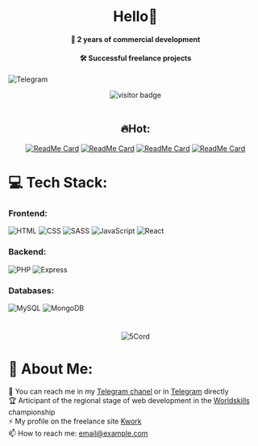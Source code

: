 <h1 align="center">Hello👋</h1>
<h4 align="center">🚀 2 years of commercial development</h4>
<h4 align="center">🛠️ Successful freelance projects</h4>

![Telegram](https://img.shields.io/badge/Telegram-2CA5E0?style=for-the-badge&logo=telegram&logoColor=white) 

<div align="center">
  <img src="https://visitor-badge.laobi.icu/badge?page_id=5Cord.5Cord" alt="visitor badge"/>
</div>
<br>

<h2 align="center"> 🔥Hot: </h2>
<div align="center">
  
  [![ReadMe Card](https://github-readme-stats.vercel.app/api/pin/?username=5Cord&repo=react-sneakers)](https://github.com/5Cord/react-sneakers)
  [![ReadMe Card](https://github-readme-stats.vercel.app/api/pin/?username=5Cord&repo=WS2305)](https://github.com/5Cord/WS2305)
  [![ReadMe Card](https://github-readme-stats.vercel.app/api/pin/?username=5Cord&repo=MERN-frontend)](https://github.com/5Cord/MERN-frontend)
  [![ReadMe Card](https://github-readme-stats.vercel.app/api/pin/?username=5Cord&repo=MERN-PROJECT)](https://github.com/5Cord/MERN-PROJECT)

</div>

# 💻 Tech Stack:

<h3> Frontend: </h3>

![HTML](https://img.shields.io/badge/html5-%23E34F26.svg?style=for-the-badge&logo=html5&logoColor=white) 
![CSS](https://img.shields.io/badge/css3-%231572B6.svg?style=for-the-badge&logo=css3&logoColor=white)
![SASS](https://img.shields.io/badge/sass-%23CC6699.svg?style=for-the-badge&logo=sass&logoColor=white) 
![JavaScript](https://img.shields.io/badge/javascript-%23F7DF1E.svg?style=for-the-badge&logo=javascript&logoColor=black)
![React](https://img.shields.io/badge/react-%2361DAFB.svg?style=for-the-badge&logo=react&logoColor=black)

<h3> Backend: </h3>

![PHP](https://img.shields.io/badge/php-%23777BB4.svg?style=for-the-badge&logo=php&logoColor=white)
![Express](https://img.shields.io/badge/express-%23404d59.svg?style=for-the-badge&logo=express&logoColor=white)

<h3> Databases: </h3>

![MySQL](https://img.shields.io/badge/mysql-%234479A1.svg?style=for-the-badge&logo=mysql&logoColor=white)
![MongoDB](https://img.shields.io/badge/mongodb-%234ea94b.svg?style=for-the-badge&logo=mongodb&logoColor=white)

#
<div align="center">
  <img src="https://github-readme-stats.vercel.app/api/top-langs?username=5Cord&show_icons=true&locale=en&layout=compact&theme=chartreuse-dark" alt="5Cord" />
</div>
<h1>🧑 About Me: </h1>

💬 You can reach me in my [Telegram chanel](https://t.me/vaydmitry) or in [Telegram](https://t.me/vaydmitry)  directly<br>
🏆 Articipant of the regional stage of web development in the [Worldskills](https://worldskills.ru/) championship<br>
⚡ My profile on the freelance site [Kwork](https://kwork.ru/user/5cord)<br>
📫 How to reach me: [email@example.com](mailto:dmiv.working@gmail.com)
